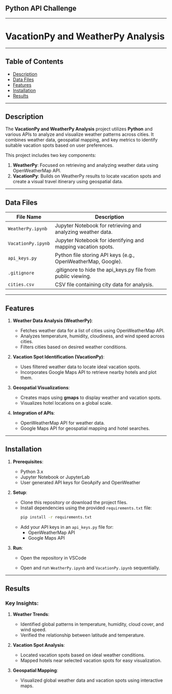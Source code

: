 ## Python API Challenge
---
# VacationPy and WeatherPy Analysis

---

## Table of Contents
- [Description](#description)
- [Data Files](#data-files)
- [Features](#features)
- [Installation](#installation)
- [Results](#results)

---

## Description

The **VacationPy and WeatherPy Analysis** project utilizes **Python** and various APIs to analyze and visualize weather patterns across cities. It combines weather data, geospatial mapping, and key metrics to identify suitable vacation spots based on user preferences.

This project includes two key components:
1. **WeatherPy**: Focused on retrieving and analyzing weather data using OpenWeatherMap API.
2. **VacationPy**: Builds on WeatherPy results to locate vacation spots and create a visual travel itinerary using geospatial data.

---

## Data Files

| File Name                 | Description                                                   |
|---------------------------|---------------------------------------------------------------|
| `WeatherPy.ipynb`         | Jupyter Notebook for retrieving and analyzing weather data.   |
| `VacationPy.ipynb`        | Jupyter Notebook for identifying and mapping vacation spots.  |
| `api_keys.py`             | Python file storing API keys (e.g., OpenWeatherMap, Google).  |
| `.gitignore`              | .gitignore to hide the api_keys.py file from public viewing.  |
| `cities.csv`              | CSV file containing city data for analysis.                  |

---

## Features

1. **Weather Data Analysis (WeatherPy)**:
   - Fetches weather data for a list of cities using OpenWeatherMap API.
   - Analyzes temperature, humidity, cloudiness, and wind speed across cities.
   - Filters cities based on desired weather conditions.

2. **Vacation Spot Identification (VacationPy)**:
   - Uses filtered weather data to locate ideal vacation spots.
   - Incorporates Google Maps API to retrieve nearby hotels and plot them.

3. **Geospatial Visualizations**:
   - Creates maps using **gmaps** to display weather and vacation spots.
   - Visualizes hotel locations on a global scale.

4. **Integration of APIs**:
   - OpenWeatherMap API for weather data.
   - Google Maps API for geospatial mapping and hotel searches.

---

## Installation

1. **Prerequisites**:
   - Python 3.x
   - Jupyter Notebook or JupyterLab
   - User generated API keys for GeoApify and OpenWeather

2. **Setup**:
   - Clone this repository or download the project files.
   - Install dependencies using the provided `requirements.txt` file:
     ```bash
     pip install -r requirements.txt
     ```
   - Add your API keys in an `api_keys.py` file for:
     - OpenWeatherMap API
     - Google Maps API

3. **Run**:
   - Open the repository in VSCode
     
   - Open and run `WeatherPy.ipynb` and `VacationPy.ipynb` sequentially.

---

## Results

### Key Insights:

1. **Weather Trends**:
   - Identified global patterns in temperature, humidity, cloud cover, and wind speed.
   - Verified the relationship between latitude and temperature.

2. **Vacation Spot Analysis**:
   - Located vacation spots based on ideal weather conditions.
   - Mapped hotels near selected vacation spots for easy visualization.

3. **Geospatial Mapping**:
   - Visualized global weather data and vacation spots using interactive maps.